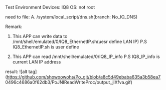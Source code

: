Test Environment
Devices: IQ8 
OS: not root

need to file:
A. /system/local_script/dns.sh(branch: No_IO_DNS)

Remark:
1. This APP can write data to /mnt/shell/emulated/0/IQ8_EthernetIP.sh(uesr define LAN IP)
P.S IQ8_EthernetIP.sh is user define

2. This APP can read /mnt/shell/emulated/0/IQ8_IP_info
P.S IQ8_IP_info is current LAN IP address

result:
![alt tag](https://github.com/showoowohs/Po_git/blob/a8c5d49ebaba635a3b58ea7    0496c4686a0f62db3/PoJNIReadWriteProc/output_jlXfva.gif)
